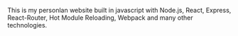 This is my personlan website built in javascript with Node.js, React, Express, React-Router, Hot Module Reloading, Webpack and many other technologies. 


<!-- ## [mldangelo.com](http://mldangelo.com) and simplified [mldangelo.github.io/personal-site](https://mldangelo.github.io/personal-site/)

My personal website. Easily modifiable, and built using modern javascript with Node.js, React, Express, React-Router, Hot Module Reloading, Webpack and many other technologies.

The master branch of this repository contains a simplified version of my website intended for serverless hosting on github pages. To view the source for the version hosted at [mldangelo.com](http://mldangelo.com), checkout the [server](https://github.com/mldangelo/personal-site/tree/server) branch.

## A note on adapting this repository to your own personal website
Many people have contacted me about adapting this website. I have tried to make things as simple as possible. There are still bugs. I am sorry. If you find a bug, please email me (help@mldangelo.com) or submit an issue or a pull request.

### Dependencies:
Tested with:
* node >= v8, v9, v10, v11
* Recommend [nvm](https://github.com/creationix/nvm#installation) for managing node versions
* Recommend [yarn](https://yarnpkg.com/lang/en/docs/install/#mac-stable) >= 1.0.0


### Set up:

You may wish to fork this repository or remove my remote origin and add your own. Go [here](https://help.github.com/articles/changing-a-remote-s-url/) for more information on changing remotes.  

1. To download the repository and install dependencies, run the following commands:
```bash
git clone git://github.com/mldangelo/personal-site.git
cd personal-site
yarn
```
If you do not have `yarn` installed, you may run `npm install` instead.

2. Next, you should create a `.env` file. To do this, run:
```bash
cp sample.env .env
```
and set values as appropriate. Most people will not need to make changes.

3. Run the following command to build the react application and serve it with hot module reloading:
```bash
npm run dev
```
Navigate to `<ip>:<port>` default: [http://localhost:7999](http://localhost:7999) to view my website.

This completes set up instructions. Please continue reading to learn how to modify this site to make it your own.

#### Checklist
1. Start by changing text in the sidebar. This file is located at `app/components/Template/Nav.js`.
2. Add an image of yourself in `public/images/me_icon.jpg`. If you decide to change the filename, be sure to go back to the sidebar and change the image path there as well.
3. Modify the text in `app/views/Index.js`
4. Modify the files in `app/data/resume/` next. When you're finished, go back and modify all of the other files in the `app/data/` directory.
5. You've finished modifying >95% of the pages. Search through the rest of the files for references to `Michael` or `Angelo` and change values to your name.
6. Change the description in `server/views/index.tpl.html`. You may also wish to add a new favicon or remove it. [This](https://realfavicongenerator.net/) website may be helpful.
7. Decide how and where you are going to host this project. I recommend purchasing your own domain name from [Google Domains](https://domains.google). If you would like to host on github pages, run `npm run deploy`. This will generate a new branch called `gh-pages`. Then go to `https://github.com/[your github username]/personal-site/settings` and configure accordingly:

![github hosting instructions](docs/gh-pages.png)

8. Configure your domains DNS record. See [here]( https://help.github.com/articles/using-a-custom-domain-with-github-pages/) for more information.
9. If using a custom url, modify the `CNAME` file to point to your URL. Modify the npm deploy script by appending `&& cp CNAME dist/` to the end of the `predeploy` line in the scripts section of package.json.
If you plan to deploy to a /[path]
(e.g. http://mldangelo.github.io/personal-site/), you should modify `BASE_PATH` in your `.env` and `sample.env` files and restart the express server. Note that you will now have to navigate to `localhost:[port]/[BASE_PATH]` when developing.

###  Deploying to Github Pages:
1. Change `NODE_ENV` to `production` in `.env`
2. Run `npm run deploy`

That's it.

Please feel free to reach out to me by filing an issue or at help@mldangelo.com for help configuring your project.

### Contributors
- [@mldangelo](https://github.com/mldangelo)
- [@typpo](https://github.com/typpo)

### Acknowlegements
- Special thanks to [@typpo](https://github.com/typpo) for tirelessly answering all of my node.js and react questions.
- Template based on [Future Imperfect](https://html5up.net/future-imperfect) by [@ajlkn](https://github.com/ajlkn) for [HTML5 UP](html5up.net).

### License
[MIT](https://github.com/mldangelo/personal-site/blob/master/LICENSE) -->
